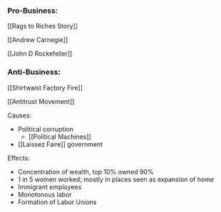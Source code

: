 
### Pro-Business:

[[Rags to Riches Story]]

[[Andrew Carnegie]]

[[John D Rockefeller]]


### Anti-Business:

[[Shirtwaist Factory Fire]]

[[Antitrust Movement]]


Causes:
- Political corruption
	- [[Political Machines]]
- [[Laissez Faire]] government

Effects:
- Concentration of wealth, top 10% owned 90%
- 1 in 5 women worked; mostly in places seen as expansion of home
- Immigrant employees
- Monotonous labor
- Formation of Labor Unions




